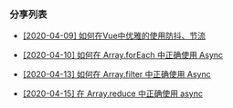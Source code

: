 
### 分享列表

- [[2020-04-09] 如何在Vue中优雅的使用防抖、节流](/article/如何在Vue中优雅的使用防抖节流.html)

- [[2020-04-10] 如何在 Array.forEach 中正确使用 Async](/article/如何在Javascript中对Array.forEach使用异步函数.html)

- [[2020-04-13] 如何在 Array.filter 中正确使用 Async](/article/如何在Array.filter中正确使用Async.html)

- [[2020-04-15] 在 Array.reduce 中正确使用 async](https://mp.weixin.qq.com/s/9wl8-SYspr3s358Tf0CmSg)